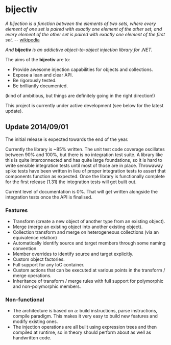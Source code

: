 # bijectiv

*A bijection is a function between the elements of two sets, where every element of one set is paired with exactly one element of the other set, and every element of the other set is paired with exactly one element of the first set.* -- [wikipedia](http://en.wikipedia.org/wiki/Bijection)

*And* **bijectiv** *is an addictive object-to-object injection library for .NET.*

The aims of the **bijectiv** are to:

  * Provide awesome injection capabilities for objects and collections.
  * Expose a lean and clear API.
  * Be rigorously tested.
  * Be brilliantly documented.

(kind of ambitious, but things are definitely going in the right direction!) 
 
This project is currently under active development (see below for the latest update).

## Update 2014/09/01

The initial release is expected towards the end of the year.

Currently the library is ~85% written. The unit test code coverage oscillates between 90% and 100%, but there is no integration test suite. A library like this is quite interconnected and has quite large foundations, so it is hard to write sensible integration tests until most of those are in place. Throwaway spike tests have been written in lieu of proper integration tests to assert that components function as expected. Once the library is functionally complete for the first release (1.31) the integration tests will get built out.

Current level of documentation is 0%. That will get written alongside the integration tests once the API is finalised.

### Features
  * Transform (create a new object of another type from an existing object).
  * Merge (merge an existing object into another existing object).
  * Collection transform and merge on heterogeneous collections (via an equivalence relation)
  * Automatically identify source and target members through some naming convention.
  * Member overrides to identify source and target explicitly.
  * Custom object factories.
  * Full support for any IoC container.
  * Custom actions that can be executed at various points in the transform / merge operations.
  * Inheritance of transform / merge rules with full support for polymorphic and non-polymorphic members.
 
### Non-functional
  * The architecture is based on a: build instructions, parse instructions, compile paradigm. This makes it very easy to build new features and modify existing ones.
  * The injection operations are all built using expression trees and then compiled at runtime, so in theory should perform about as well as handwritten code.